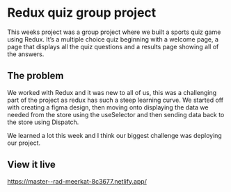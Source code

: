 # Redux quiz group project

This weeks project was a group project where we built a sports quiz game using Redux. It’s a multiple choice quiz beginning with a welcome page, a page that displays all the quiz questions and a results page showing all of the answers. 

## The problem

We worked with Redux and it was new to all of us, this was a challenging part of the project as redux has such a steep 
learning curve. We started off with creating a figma design, then moving onto displaying the data we needed from the 
store using the useSelector and then sending data back to the store using Dispatch. 

We learned a lot this week and I think our biggest challenge was deploying our project. 

## View it live

https://master--rad-meerkat-8c3677.netlify.app/
